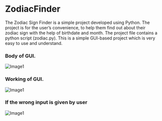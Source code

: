 # ZodiacFinder
The Zodiac Sign Finder is a simple project developed using Python. 
The project is for the user’s convenience, to help them find out about their zodiac sign with the help of birthdate and month. 
The project file contains a python script (zodiac.py). This is a simple GUI-based project which is very easy to use and understand. 

<h3>Body of GUI.</h3>

![Image1](https://github.com/SourabhR23/ZodiacFinder/blob/master/Image%20files/1.png)


<h3>Working of GUI.</h3>

![Image1](https://github.com/SourabhR23/ZodiacFinder/blob/master/Image%20files/2.png)

<h3>If the wrong input is given by user</h3>

![Image1](https://github.com/SourabhR23/ZodiacFinder/blob/master/Image%20files/2.png)
